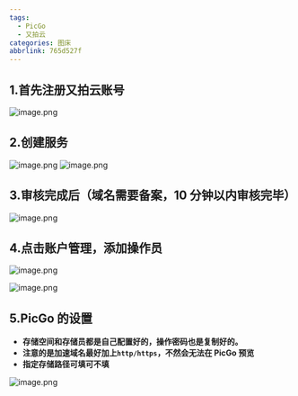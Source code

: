 ```yaml
---
tags:
  - PicGo
  - 又拍云
categories: 图床
abbrlink: 765d527f
---
```


## 1.首先注册又拍云账号

![image.png](https://cdn.nlark.com/yuque/0/2020/png/241787/1595039006495-6efd0c2e-cd03-40da-a7ab-1fd92ba5e92a.png#align=left&display=inline&height=686&margin=%5Bobject%20Object%5D&name=image.png&originHeight=1372&originWidth=2560&size=163057&status=done&style=none&width=1280)

## 2.创建服务

![image.png](https://cdn.nlark.com/yuque/0/2020/png/241787/1595039347598-96d59ff1-aa83-45c2-bf56-2165d3dc572a.png#align=left&display=inline&height=689&margin=%5Bobject%20Object%5D&name=image.png&originHeight=1378&originWidth=2560&size=226216&status=done&style=none&width=1280)
![image.png](https://cdn.nlark.com/yuque/0/2020/png/241787/1595039428519-cb3f789e-02c0-43c4-8ff3-30ca00b15b8a.png#align=left&display=inline&height=378&margin=%5Bobject%20Object%5D&name=image.png&originHeight=756&originWidth=2400&size=87492&status=done&style=none&width=1200)

## 3.审核完成后（域名需要备案，10 分钟以内审核完毕）

![image.png](https://cdn.nlark.com/yuque/0/2020/png/241787/1595048966006-4c8f16b1-01ba-40f7-9e08-4fff73dd4a8c.png#align=left&display=inline&height=688&margin=%5Bobject%20Object%5D&name=image.png&originHeight=1376&originWidth=2552&size=156189&status=done&style=none&width=1276)

## 4.点击账户管理，添加操作员

![image.png](https://cdn.nlark.com/yuque/0/2020/png/241787/1595048861058-8644fd49-a611-4466-8248-61fb8a8dc573.png#align=left&display=inline&height=681&margin=%5Bobject%20Object%5D&name=image.png&originHeight=1362&originWidth=2558&size=215488&status=done&style=none&width=1279)

![image.png](https://cdn.nlark.com/yuque/0/2020/png/241787/1595049324214-9ee14c50-a4a5-4594-a587-5c53ec5394c3.png#align=left&display=inline&height=573&margin=%5Bobject%20Object%5D&name=image.png&originHeight=1146&originWidth=1192&size=153530&status=done&style=none&width=596)

## 5.PicGo 的设置

- **存储空间和存储员都是自己配置好的，操作密码也是复制好的。**
- **注意的是加速域名最好加上`http/https`，不然会无法在 PicGo 预览**
- **指定存储路径可填可不填**

![image.png](https://cdn.nlark.com/yuque/0/2020/png/241787/1595049428328-c5fc08be-d0ed-4560-9965-2cd128d347e1.png#align=left&display=inline&height=562&margin=%5Bobject%20Object%5D&name=image.png&originHeight=1124&originWidth=1824&size=421187&status=done&style=none&width=912)
